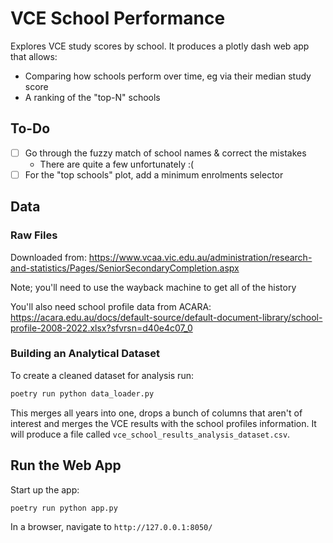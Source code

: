 # VCE School Performance

Explores VCE study scores by school. It produces a plotly dash web app that allows:

- Comparing how schools perform over time, eg via their median study score
- A ranking of the "top-N" schools

## To-Do

- [ ] Go through the fuzzy match of school names & correct the mistakes
  - There are quite a few unfortunately :(
- [ ] For the "top schools" plot, add a minimum enrolments selector

## Data

### Raw Files

Downloaded from: https://www.vcaa.vic.edu.au/administration/research-and-statistics/Pages/SeniorSecondaryCompletion.aspx

Note; you'll need to use the wayback machine to get all of the history

You'll also need school profile data from ACARA: https://acara.edu.au/docs/default-source/default-document-library/school-profile-2008-2022.xlsx?sfvrsn=d40e4c07_0

### Building an Analytical Dataset

To create a cleaned dataset for analysis run:

```sh
poetry run python data_loader.py
```

This merges all years into one, drops a bunch of columns that aren't of interest and merges the VCE results with the school profiles information. It will produce a file called `vce_school_results_analysis_dataset.csv`.

## Run the Web App

Start up the app:

```sh
poetry run python app.py
```

In a browser, navigate to `http://127.0.0.1:8050/`
